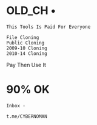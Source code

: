 # OLD_CH •

 ``` This Tools Is Paid For Everyone ```

``` Options -
File Cloning
Public Cloning
2009-10 Cloning
2010-14 Cloning
```

Pay Then Use It

# 90% OK

```
Inbox -

t.me/CYBERNOMAN

```
